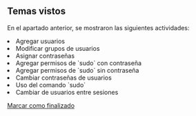 ## Temas vistos

En el apartado anterior, se mostraron las siguientes actividades:
<li> Agregar usuarios
<li> Modificar grupos de usuarios
<li> Asignar contraseñas
<li> Agregar permisos de `sudo` con contraseña
<li> Agregar permisos de `sudo` sin contraseña
<li> Cambiar contraseñas de usuarios
<li> Uso del comando `sudo` 
<li> Cambiar de usuarios entre sesiones


<a onclick="test()" href="https://fx-learning.mgait.services/finish/privileges-users" target="_parent" class="btn primary-btn">Marcar como finalizado</a>
